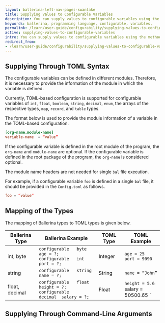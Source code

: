 ```yaml
---
layout: ballerina-left-nav-pages-swanlake
title: Supplying Values to Configurable Variables
description: You can supply values to configurable variables using the methods below.
keywords: ballerina, programming language, configurable, variables, 
permalink: /learn/user-guide/configurability/supplying-values-to-configurable-variables/
active: supplying-values-to-configurable-variables
intro: You can supply values to configurable variables using the methods below.
redirect_from:
- /learn/user-guide/configurability/supplying-values-to-configurable-variables
---
```


## Supplying Through TOML Syntax

The configurable variables can be defined in different modules. Therefore, it is necessary to provide the information of the module in which the variable is defined. 

Currently, TOML-based configuration is supported for configurable variables of `int`, `float`, `boolean`, `string`, `decimal`, `enum`,  the arrays of the respective types, `map`, `record`, and `table` types.

The format below is used to provide the module information of a variable in the TOML-based configuration.

```toml
[org-name.module-name]
variable-name  = “value”
```

If the configurable variable is defined in the root module of the program, the `org-name` and `module-name` are optional. If the configurable variable is defined in the root package of the program, the `org-name` is considered optional.

The module name headers are not needed for single `bal` file execution.

For example, if a configurable variable `foo` is defined in a single `bal` file, it should be provided in the `Config.toml` as follows. 

```toml
foo = “value”
```

## Mapping of the Types

The mapping of Ballerina types to TOML types is given below.

| Ballerina Type 	| Ballerina Example                                                                	| TOML Type 	| TOML Example                             	|
|----------------	|----------------------------------------------------------------------------------	|-----------	|------------------------------------------	|
| int, byte      	| `configurable   byte  age = ?;`<br/>  `configurable   int  port = ?;`            	| Integer   	| `age = 25` <br/>  `port = 9090`          	|
| string         	| `configurable   string  name = ?; `                                              	| String    	| `name = “John”`                          	|
| float, decimal 	| `configurable   float  height = ?;`<br/>  `configurable   decimal  salary = ?; ` 	| Float     	| `height = 5.6`<br/>  salary = 50500.65 ` 	|


## Supplying Through Command-Line Arguments
